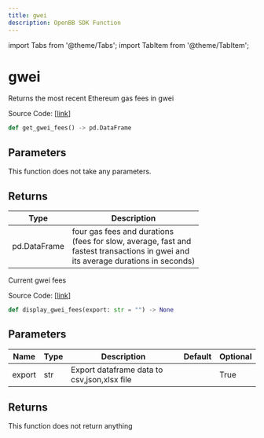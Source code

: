 ```yaml
---
title: gwei
description: OpenBB SDK Function
---
```


import Tabs from '@theme/Tabs';
import TabItem from '@theme/TabItem';

# gwei

<Tabs>
<TabItem value="model" label="Model" default>

Returns the most recent Ethereum gas fees in gwei

Source Code: [[link](https://github.com/OpenBB-finance/OpenBBTerminal/tree/main/openbb_terminal/cryptocurrency/onchain/ethgasstation_model.py#L13)]

```python
def get_gwei_fees() -> pd.DataFrame
```
## Parameters

This function does not take any parameters.

## Returns

| Type | Description |
| ---- | ----------- |
| pd.DataFrame | four gas fees and durations<br/>    (fees for slow, average, fast and<br/>    fastest transactions in gwei and<br/>    its average durations in seconds) |



</TabItem>
<TabItem value="view" label="View">

Current gwei fees

Source Code: [[link](https://github.com/OpenBB-finance/OpenBBTerminal/tree/main/openbb_terminal/cryptocurrency/onchain/ethgasstation_view.py#L14)]

```python
def display_gwei_fees(export: str = "") -> None
```
## Parameters

| Name | Type | Description | Default | Optional |
| ---- | ---- | ----------- | ------- | -------- |
| export | str | Export dataframe data to csv,json,xlsx file |  | True |

## Returns

This function does not return anything



</TabItem>
</Tabs>